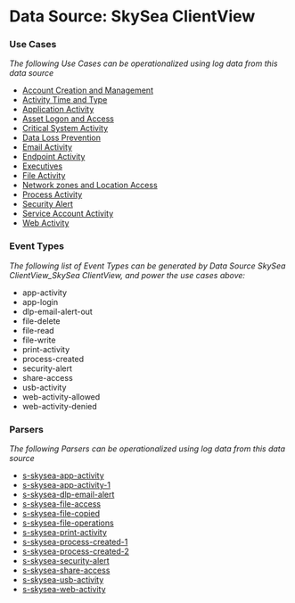 Data Source: SkySea ClientView
==============================

### Use Cases

_The following Use Cases can be operationalized using log data from this data source_

* [Account Creation and Management](usecase_account_creation_and_management.md)
* [Activity Time  and Type](usecase_activity_time__and_type.md)
* [Application Activity](usecase_application_activity.md)
* [Asset Logon and Access](usecase_asset_logon_and_access.md)
* [Critical System Activity](usecase_critical_system_activity.md)
* [Data Loss Prevention](usecase_data_loss_prevention.md)
* [Email Activity](usecase_email_activity.md)
* [Endpoint Activity](usecase_endpoint_activity.md)
* [Executives](usecase_executives.md)
* [File Activity](usecase_file_activity.md)
* [Network zones and Location Access](usecase_network_zones_and_location_access.md)
* [Process Activity](usecase_process_activity.md)
* [Security Alert](usecase_security_alert.md)
* [Service Account Activity](usecase_service_account_activity.md)
* [Web Activity](usecase_web_activity.md)


### Event Types

_The following list of Event Types can be generated by Data Source SkySea ClientView_SkySea ClientView, and power the use cases above:_

- app-activity
- app-login
- dlp-email-alert-out
- file-delete
- file-read
- file-write
- print-activity
- process-created
- security-alert
- share-access
- usb-activity
- web-activity-allowed
- web-activity-denied


### Parsers

_The following Parsers can be operationalized using log data from this data source_

* [s-skysea-app-activity](parserContent_s-skysea-app-activity.md)
* [s-skysea-app-activity-1](parserContent_s-skysea-app-activity-1.md)
* [s-skysea-dlp-email-alert](parserContent_s-skysea-dlp-email-alert.md)
* [s-skysea-file-access](parserContent_s-skysea-file-access.md)
* [s-skysea-file-copied](parserContent_s-skysea-file-copied.md)
* [s-skysea-file-operations](parserContent_s-skysea-file-operations.md)
* [s-skysea-print-activity](parserContent_s-skysea-print-activity.md)
* [s-skysea-process-created-1](parserContent_s-skysea-process-created-1.md)
* [s-skysea-process-created-2](parserContent_s-skysea-process-created-2.md)
* [s-skysea-security-alert](parserContent_s-skysea-security-alert.md)
* [s-skysea-share-access](parserContent_s-skysea-share-access.md)
* [s-skysea-usb-activity](parserContent_s-skysea-usb-activity.md)
* [s-skysea-web-activity](parserContent_s-skysea-web-activity.md)
